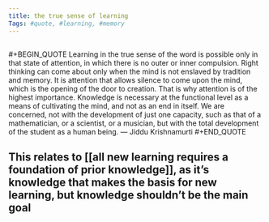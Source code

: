 ```yaml
---
title: the true sense of learning
Tags: #quote, #learning, #memory 
---
```


## 
#+BEGIN_QUOTE
Learning in the true sense of the word is possible only in that
state of attention, in which there is no outer or inner compulsion.
Right thinking can come about only when the mind is not enslaved by
tradition and memory. It is attention that allows silence to come upon
the mind, which is the opening of the door to creation. That is why
attention is of the highest importance. Knowledge is necessary at the
functional level as a means of cultivating the mind, and not as an end
in itself. We are concerned, not with the development of just one
capacity, such as that of a mathematician, or a scientist, or a
musician, but with the total development of the student as a human
being.
— Jiddu Krishnamurti
#+END_QUOTE
## This relates to [[all new learning requires a foundation of prior knowledge]], as it’s knowledge that makes the basis for new learning, but knowledge shouldn’t be the main goal
